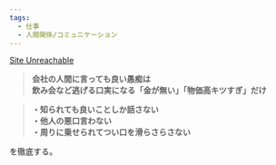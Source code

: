 ```yaml
---
tags:
  - 仕事
  - 人間関係/コミュニケーション
---
```

[Site Unreachable](http://blog.esuteru.com/archives/10352256.html)

>**会社の人間に言っても良い愚痴は  
飲み会など逃げる口実になる「金が無い」「物価高キツすぎ」だけ**

>**・知られても良いことしか話さない  
・他人の悪口言わない  
・周りに乗せられてつい口を滑らさらさない**

を徹底する。

